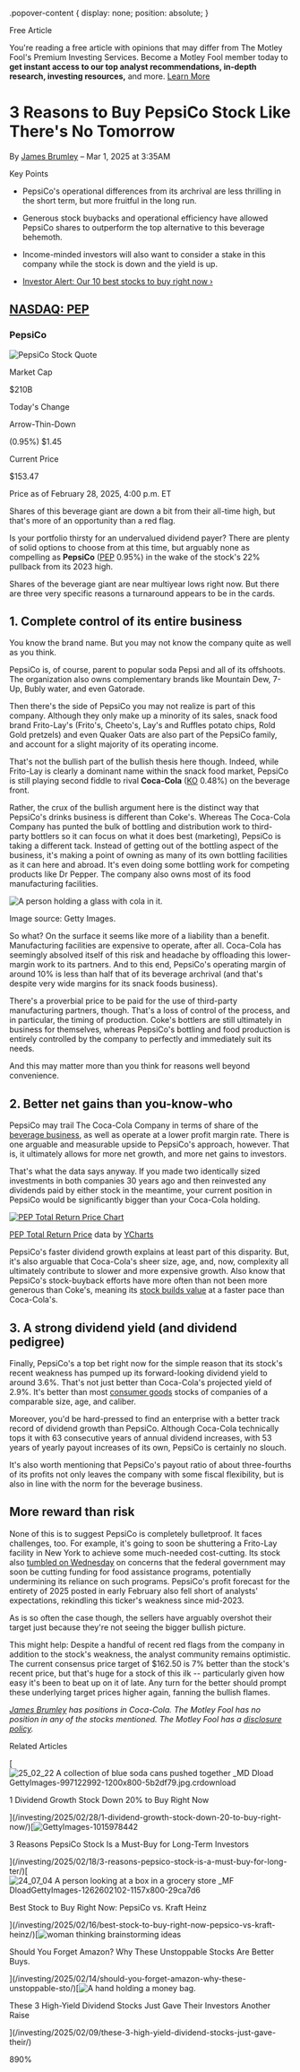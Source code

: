 .popover-content { display: none; position: absolute; }

Free Article[](#)

You're reading a free article with opinions that may differ from The Motley Fool's Premium Investing Services. Become a Motley Fool member today to **get instant access to our top analyst recommendations, in-depth research, investing resources,** and more. [Learn More](https://www.fool.com/mms/mark/op-free-tbox-art)

3 Reasons to Buy PepsiCo Stock Like There's No Tomorrow
=======================================================

By [James Brumley](/author/4549/) – Mar 1, 2025 at 3:35AM

Key Points

*   PepsiCo's operational differences from its archrival are less thrilling in the short term, but more fruitful in the long run.
    
*   Generous stock buybacks and operational efficiency have allowed PepsiCo shares to outperform the top alternative to this beverage behemoth.
    
*   Income-minded investors will also want to consider a stake in this company while the stock is down and the yield is up.
    
*   [Investor Alert: Our 10 best stocks to buy right now ›](https://www.fool.com/mms/mark/e-sa-nonbbn-kp?aid=10969&source=isaedikp0000035)
    

[NASDAQ: PEP](/quote/nasdaq/pep/)
---------------------------------

### PepsiCo

![PepsiCo Stock Quote](https://g.foolcdn.com/art/companylogos/mark/PEP.png)

Market Cap

$210B

Today's Change

Arrow-Thin-Down

(0.95%) $1.45

Current Price

$153.47

Price as of February 28, 2025, 4:00 p.m. ET

Shares of this beverage giant are down a bit from their all-time high, but that's more of an opportunity than a red flag.

Is your portfolio thirsty for an undervalued dividend payer? There are plenty of solid options to choose from at this time, but arguably none as compelling as **PepsiCo** ([PEP](/quote/nasdaq/pep/) 0.95%) in the wake of the stock's 22% pullback from its 2023 high.

Shares of the beverage giant are near multiyear lows right now. But there are three very specific reasons a turnaround appears to be in the cards.

1\. Complete control of its entire business
-------------------------------------------

You know the brand name. But you may not know the company quite as well as you think.

PepsiCo is, of course, parent to popular soda Pepsi and all of its offshoots. The organization also owns complementary brands like Mountain Dew, 7-Up, Bubly water, and even Gatorade.

Then there's the side of PepsiCo you may not realize is part of this company. Although they only make up a minority of its sales, snack food brand Frito-Lay's (Frito's, Cheeto's, Lay's and Ruffles potato chips, Rold Gold pretzels) and even Quaker Oats are also part of the PepsiCo family, and account for a slight majority of its operating income.

That's not the bullish part of the bullish thesis here though. Indeed, while Frito-Lay is clearly a dominant name within the snack food market, PepsiCo is still playing second fiddle to rival **Coca-Cola** ([KO](/quote/nyse/ko/) 0.48%) on the beverage front.

Rather, the crux of the bullish argument here is the distinct way that PepsiCo's drinks business is different than Coke's. Whereas The Coca-Cola Company has punted the bulk of bottling and distribution work to third-party bottlers so it can focus on what it does best (marketing), PepsiCo is taking a different tack. Instead of getting out of the bottling aspect of the business, it's making a point of owning as many of its own bottling facilities as it can here and abroad. It's even doing some bottling work for competing products like Dr Pepper. The company also owns most of its food manufacturing facilities.

![A person holding a glass with cola in it.](https://g.foolcdn.com/image/?url=https%3A%2F%2Fg.foolcdn.com%2Feditorial%2Fimages%2F809266%2Fwoman-holding-a-gass-of-soda-on-ice.jpg&op=resize&w=700)

Image source: Getty Images.

So what? On the surface it seems like more of a liability than a benefit. Manufacturing facilities are expensive to operate, after all. Coca-Cola has seemingly absolved itself of this risk and headache by offloading this lower-margin work to its partners. And to this end, PepsiCo's operating margin of around 10% is less than half that of its beverage archrival (and that's despite very wide margins for its snack foods business).

There's a proverbial price to be paid for the use of third-party manufacturing partners, though. That's a loss of control of the process, and in particular, the timing of production. Coke's bottlers are still ultimately in business for themselves, whereas PepsiCo's bottling and food production is entirely controlled by the company to perfectly and immediately suit its needs.

And this may matter more than you think for reasons well beyond convenience.

2\. Better net gains than you-know-who
--------------------------------------

PepsiCo may trail The Coca-Cola Company in terms of share of the [beverage business](https://www.fool.com/investing/stock-market/market-sectors/consumer-staples/beverage-stocks/), as well as operate at a lower profit margin rate. There is one arguable and measurable upside to PepsiCo's approach, however. That is, it ultimately allows for more net growth, and more net gains to investors.

That's what the data says anyway. If you made two identically sized investments in both companies 30 years ago and then reinvested any dividends paid by either stock in the meantime, your current position in PepsiCo would be significantly bigger than your Coca-Cola holding.

[![PEP Total Return Price Chart](https://media.ycharts.com/charts/7362c7e15eb3cecc6cadab1a9b283a37.png)](https://ycharts.com/companies/PEP/chart/)

[PEP Total Return Price](https://ycharts.com/companies/PEP/total_return_price) data by [YCharts](https://ycharts.com)

PepsiCo's faster dividend growth explains at least part of this disparity. But, it's also arguable that Coca-Cola's sheer size, age, and, now, complexity all ultimately contribute to slower and more expensive growth. Also know that PepsiCo's stock-buyback efforts have more often than not been more generous than Coke's, meaning its [stock builds value](https://www.fool.com/investing/2025/02/18/3-reasons-pepsico-stock-is-a-must-buy-for-long-ter/) at a faster pace than Coca-Cola's.

3\. A strong dividend yield (and dividend pedigree)
---------------------------------------------------

Finally, PepsiCo's a top bet right now for the simple reason that its stock's recent weakness has pumped up its forward-looking dividend yield to around 3.6%. That's not just better than Coca-Cola's projected yield of 2.9%. It's better than most [consumer goods](https://www.fool.com/investing/stock-market/market-sectors/consumer-staples/) stocks of companies of a comparable size, age, and caliber.

Moreover, you'd be hard-pressed to find an enterprise with a better track record of dividend growth than PepsiCo. Although Coca-Cola technically tops it with 63 consecutive years of annual dividend increases, with 53 years of yearly payout increases of its own, PepsiCo is certainly no slouch.

It's also worth mentioning that PepsiCo's payout ratio of about three-fourths of its profits not only leaves the company with some fiscal flexibility, but is also in line with the norm for the beverage business.

More reward than risk
---------------------

None of this is to suggest PepsiCo is completely bulletproof. It faces challenges, too. For example, it's going to soon be shuttering a Frito-Lay facility in New York to achieve some much-needed cost-cutting. Its stock also [tumbled on Wednesday](https://www.fool.com/investing/2025/02/26/why-dollar-general-pepsico-and-the-hershey-company/) on concerns that the federal government may soon be cutting funding for food assistance programs, potentially undermining its reliance on such programs. PepsiCo's profit forecast for the entirety of 2025 posted in early February also fell short of analysts' expectations, rekindling this ticker's weakness since mid-2023.

As is so often the case though, the sellers have arguably overshot their target just because they're not seeing the bigger bullish picture.

This might help: Despite a handful of recent red flags from the company in addition to the stock's weakness, the analyst community remains optimistic. The current consensus price target of $162.50 is 7% better than the stock's recent price, but that's huge for a stock of this ilk -- particularly given how easy it's been to beat up on it of late. Any turn for the better should prompt these underlying target prices higher again, fanning the bullish flames.

_[James Brumley](https://www.fool.com/author/4549/) has positions in Coca-Cola. The Motley Fool has no position in any of the stocks mentioned. The Motley Fool has a [disclosure policy](https://www.fool.com/legal/fool-disclosure-policy/)._

Related Articles

[![25_02_22 A collection of blue soda cans pushed together _MD Dload GettyImages-997122992-1200x800-5b2df79.jpg.crdownload](https://g.foolcdn.com/image/?url=https%3A%2F%2Fg.foolcdn.com%2Feditorial%2Fimages%2F808905%2F25_02_22-a-collection-of-blue-soda-cans-pushed-together-_md-dload-gettyimages-997122992-1200x800-5b2df79jpgcrdownload.jpg&op=resize&w=92&h=52)

1 Dividend Growth Stock Down 20% to Buy Right Now

](/investing/2025/02/28/1-dividend-growth-stock-down-20-to-buy-right-now/)[![GettyImages-1015978442](https://g.foolcdn.com/image/?url=https%3A%2F%2Fg.foolcdn.com%2Feditorial%2Fimages%2F807759%2Fgettyimages-1015978442.jpg&op=resize&w=92&h=52)

3 Reasons PepsiCo Stock Is a Must-Buy for Long-Term Investors

](/investing/2025/02/18/3-reasons-pepsico-stock-is-a-must-buy-for-long-ter/)[![24_07_04 A person looking at a box in a grocery store _MF DloadGettyImages-1262602102-1157x800-29ca7d6](https://g.foolcdn.com/image/?url=https%3A%2F%2Fg.foolcdn.com%2Feditorial%2Fimages%2F807463%2F24_07_04-a-person-looking-at-a-box-in-a-grocery-store-_mf-dloadgettyimages-1262602102-1157x800-29ca7d6.jpg&op=resize&w=92&h=52)

Best Stock to Buy Right Now: PepsiCo vs. Kraft Heinz

](/investing/2025/02/16/best-stock-to-buy-right-now-pepsico-vs-kraft-heinz/)[![woman thinking brainstorming ideas](https://g.foolcdn.com/image/?url=https%3A%2F%2Fg.foolcdn.com%2Feditorial%2Fimages%2F807378%2Fwoman-thinking-brainstorming-ideas.jpg&op=resize&w=92&h=52)

Should You Forget Amazon? Why These Unstoppable Stocks Are Better Buys.

](/investing/2025/02/14/should-you-forget-amazon-why-these-unstoppable-sto/)[![A hand holding a money bag.](https://g.foolcdn.com/image/?url=https%3A%2F%2Fg.foolcdn.com%2Feditorial%2Fimages%2F806777%2Fa-hand-holding-a-money-bag.jpg&op=resize&w=92&h=52)

These 3 High-Yield Dividend Stocks Just Gave Their Investors Another Raise

](/investing/2025/02/09/these-3-high-yield-dividend-stocks-just-gave-their/)

890%